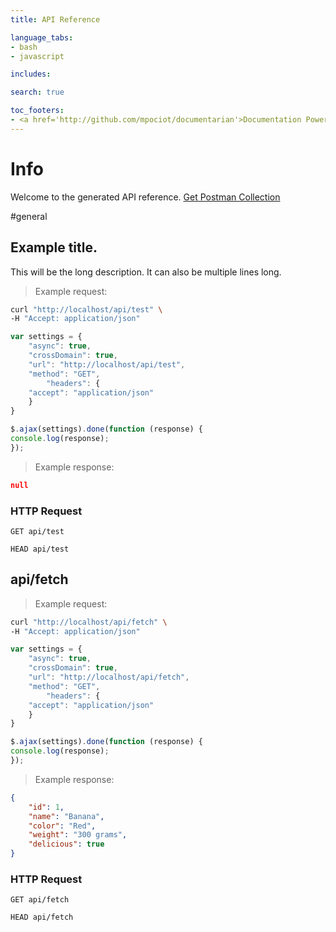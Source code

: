 ```yaml
---
title: API Reference

language_tabs:
- bash
- javascript

includes:

search: true

toc_footers:
- <a href='http://github.com/mpociot/documentarian'>Documentation Powered by Documentarian</a>
---
```

<!-- START_INFO -->
# Info

Welcome to the generated API reference.
[Get Postman Collection](public/docs/collection.json)

<!-- END_INFO -->

#general
<!-- START_08307893aff90cc5097c48a1c8fc2f6d -->
## Example title.

This will be the long description.
It can also be multiple lines long.

> Example request:

```bash
curl "http://localhost/api/test" \
-H "Accept: application/json"
```

```javascript
var settings = {
    "async": true,
    "crossDomain": true,
    "url": "http://localhost/api/test",
    "method": "GET",
        "headers": {
    "accept": "application/json"
    }
}

$.ajax(settings).done(function (response) {
console.log(response);
});
```

> Example response:

```json
null
```

### HTTP Request
`GET api/test`

`HEAD api/test`


<!-- END_08307893aff90cc5097c48a1c8fc2f6d -->
<!-- START_8ba174f2507a0967efd46fab3764b80e -->
## api/fetch

> Example request:

```bash
curl "http://localhost/api/fetch" \
-H "Accept: application/json"
```

```javascript
var settings = {
    "async": true,
    "crossDomain": true,
    "url": "http://localhost/api/fetch",
    "method": "GET",
        "headers": {
    "accept": "application/json"
    }
}

$.ajax(settings).done(function (response) {
console.log(response);
});
```

> Example response:

```json
{
    "id": 1,
    "name": "Banana",
    "color": "Red",
    "weight": "300 grams",
    "delicious": true
}
```

### HTTP Request
`GET api/fetch`

`HEAD api/fetch`


<!-- END_8ba174f2507a0967efd46fab3764b80e -->
